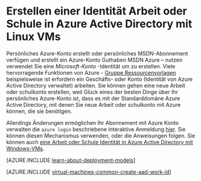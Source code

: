 <properties
   pageTitle="Erstellen Sie eine Arbeits- oder Schulcomputer Identität in AAD | Microsoft Azure"
   description="Informationen Sie zum Erstellen einer Identität Arbeits- oder Schulcomputer in Azure Active Directory mit der virtuelle Linux-Computer."
   services="virtual-machines-linux"
   documentationCenter=""
   authors="squillace"
   manager="timlt"
   editor=""
   tags="azure-service-management,azure-resource-manager"/>

<tags
   ms.service="virtual-machines-linux"
   ms.devlang="na"
   ms.topic="article"
   ms.tgt_pltfrm="vm-linux"
   ms.workload="infrastructure"
   ms.date="08/23/2016"
   ms.author="rasquill"/>

# <a name="creating-a-work-or-school-identity-in-azure-active-directory-to-use-with-linux-vms"></a>Erstellen einer Identität Arbeit oder Schule in Azure Active Directory mit Linux VMs

Persönliches Azure-Konto erstellt oder persönliches MSDN-Abonnement verfügen und erstellt ein Azure-Konto Guthaben MSDN Azure – nutzen verwendet Sie eine *Microsoft-Konto* -Identität um zu erstellen. Viele hervorragende Funktionen von Azure - [Gruppe Ressourcenvorlagen](../azure-resource-manager/resource-group-overview.md) beispielsweise ist erfordern ein Geschäfts- oder Konto (Identität von Azure Active Directory verwaltet) arbeiten. Sie können gehen eine neue Arbeit oder schulkonto erstellen, weil Glück eines der besten Dinge über Ihr persönliches Azure-Konto ist, dass es mit der Standarddomäne Azure Active Directory, mit denen Sie neue Arbeit oder schulkonto mit Azure können, die sie benötigen.

Allerdings Änderungen ermöglichen Ihr Abonnement mit Azure Konto verwalten die `azure login` beschriebene interaktive Anmeldung [hier](../xplat-cli-connect.md). Sie können diesen Mechanismus verwenden, oder die Anweisungen folgen. Sie können auch [eine Arbeit oder Schule Identität in Azure Active Directory mit Windows-VMs](virtual-machines-windows-create-aad-work-id.md).

[AZURE.INCLUDE [learn-about-deployment-models](../../includes/learn-about-deployment-models-both-include.md)]

[AZURE.INCLUDE [virtual-machines-common-create-aad-work-id](../../includes/virtual-machines-common-create-aad-work-id.md)]
